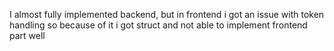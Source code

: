 I almost fully implemented backend, but in frontend i got an issue with token handling so because of it i got struct and not able to implement frontend part well
